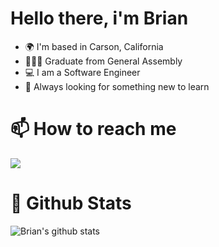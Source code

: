# Hello there, i'm Brian

- 🌍 I'm based in Carson, California
- 👨🏽‍🎓 Graduate from General Assembly
- 💻 I am a Software Engineer
- 🎒 Always looking for something new to learn

# 📫 How to reach me
<a href="https://www.linkedin.com/in/brianmonirath/"><img src="https://img.shields.io/badge/LinkedIn-0077B5?style=for-the-badge&logo=linkedin&logoColor=white"/> </a>

# 💾 Github Stats
![Brian's github stats](https://github-readme-stats.vercel.app/api?username=brianthoeurn&theme=algolia&show_icons=true)
